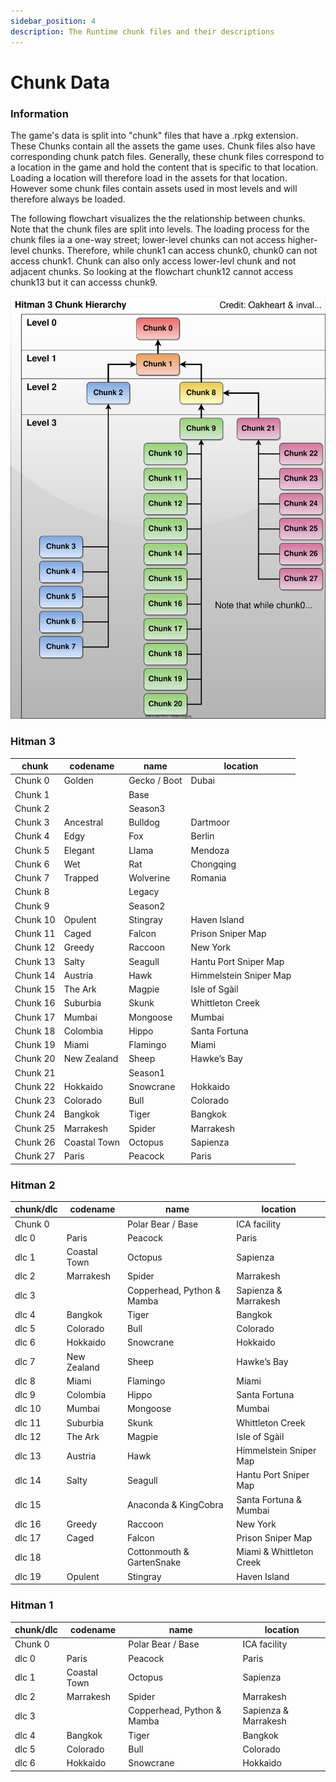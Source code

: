 ```yaml
---
sidebar_position: 4
description: The Runtime chunk files and their descriptions
---
```


# Chunk Data

### Information

The game's data is split into "chunk" files that have a .rpkg extension. These Chunks contain all the assets the game uses. Chunk files also have corresponding chunk patch files. Generally, these chunk files correspond to a location in the game and hold the content that is specific to that location. Loading a location will therefore load in the assets for that location. However some chunk files contain assets used in most levels and will therefore always be loaded.

The following flowchart visualizes the the relationship between chunks. Note that the chunk files are split into levels. The loading process for the chunk files ia a one-way street; lower-level chunks can not access higher-level chunks. Therefore, while chunk1 can access chunk0, chunk0 can not access chunk1. Chunk can also only access lower-levl chunk and not adjacent chunks. So looking at the flowchart chunk12 cannot access chunk13 but it can accesss chunk9.

![Chunk Diagram](../assets/Chunk_Data_Diagram.svg)

### Hitman 3

| chunk     | codename     | name         | location               |
|-----------|--------------|--------------|------------------------|
| Chunk 0   | Golden       | Gecko / Boot | Dubai                  |
| Chunk 1   |              | Base         |                        |
| Chunk 2   |              | Season3      |                        |
| Chunk 3   | Ancestral    | Bulldog      | Dartmoor               |
| Chunk 4   | Edgy         | Fox          | Berlin                 |
| Chunk 5   | Elegant      | Llama        | Mendoza                |
| Chunk 6   | Wet          | Rat          | Chongqing              |
| Chunk 7   | Trapped      | Wolverine    | Romania                |
| Chunk 8   |              | Legacy       |                        |
| Chunk 9   |              | Season2      |                        |
| Chunk 10  | Opulent      | Stingray     | Haven Island           |
| Chunk 11  | Caged        | Falcon       | Prison Sniper Map      |
| Chunk 12  | Greedy       | Raccoon      | New York               |
| Chunk 13  | Salty        | Seagull      | Hantu Port Sniper Map  |
| Chunk 14  | Austria      | Hawk         | Himmelstein Sniper Map |
| Chunk 15  | The Ark      | Magpie       | Isle of Sgàil          |
| Chunk 16  | Suburbia     | Skunk        | Whittleton Creek       |
| Chunk 17  | Mumbai       | Mongoose     | Mumbai                 |
| Chunk 18  | Colombia     | Hippo        | Santa Fortuna          |
| Chunk 19  | Miami        | Flamingo     | Miami                  |
| Chunk 20  | New Zealand  | Sheep        | Hawke’s Bay            |
| Chunk 21  |              | Season1      |                        |
| Chunk 22  | Hokkaido     | Snowcrane    | Hokkaido               |
| Chunk 23  | Colorado     | Bull         | Colorado               |
| Chunk 24  | Bangkok      | Tiger        | Bangkok                |
| Chunk 25  | Marrakesh    | Spider       | Marrakesh              |
| Chunk 26  | Coastal Town | Octopus      | Sapienza               |
| Chunk 27  | Paris        | Peacock      | Paris                  |


### Hitman 2

| chunk/dlc | codename     | name                       | location                |
|-----------|--------------|----------------------------|-------------------------|
| Chunk 0   |              | Polar Bear / Base          | ICA facility            |
| dlc 0     | Paris        | Peacock                    | Paris                   |
| dlc 1     | Coastal Town | Octopus                    | Sapienza                |
| dlc 2     | Marrakesh    | Spider                     | Marrakesh               |
| dlc 3     |              | Copperhead, Python & Mamba | Sapienza & Marrakesh    |
| dlc 4     | Bangkok      | Tiger                      | Bangkok                 |
| dlc 5     | Colorado     | Bull                       | Colorado                |
| dlc 6     | Hokkaido     | Snowcrane                  | Hokkaido                |
| dlc 7     | New Zealand  | Sheep                      | Hawke’s Bay             |
| dlc 8     | Miami        | Flamingo                   | Miami                   |
| dlc 9     | Colombia     | Hippo                      | Santa Fortuna           |
| dlc 10    | Mumbai       | Mongoose                   | Mumbai                  |
| dlc 11    | Suburbia     | Skunk                      | Whittleton Creek        |
| dlc 12    | The Ark      | Magpie                     | Isle of Sgàil           |
| dlc 13    | Austria      | Hawk                       | Himmelstein Sniper Map  |
| dlc 14    | Salty        | Seagull                    | Hantu Port Sniper Map   |
| dlc 15    |              | Anaconda & KingCobra       | Santa Fortuna & Mumbai  |
| dlc 16    | Greedy       | Raccoon                    | New York                |
| dlc 17    | Caged        | Falcon                     | Prison Sniper Map       |
| dlc 18    |              | Cottonmouth & GartenSnake  | Miami & Whittleton Creek|
| dlc 19    | Opulent      | Stingray                   | Haven Island            |


### Hitman 1

| chunk/dlc | codename     | name                       | location               |
|-----------|--------------|----------------------------|------------------------|
| Chunk 0   |              | Polar Bear / Base          | ICA facility           |
| dlc 0     | Paris        | Peacock                    | Paris                  |
| dlc 1     | Coastal Town | Octopus                    | Sapienza               |
| dlc 2     | Marrakesh    | Spider                     | Marrakesh              |
| dlc 3     |              | Copperhead, Python & Mamba | Sapienza & Marrakesh   |
| dlc 4     | Bangkok      | Tiger                      | Bangkok                |
| dlc 5     | Colorado     | Bull                       | Colorado               |
| dlc 6     | Hokkaido     | Snowcrane                  | Hokkaido               |


